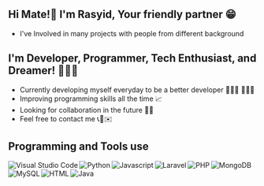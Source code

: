 ## Hi Mate!👋 I'm Rasyid, Your friendly partner 😁
- I've Involved in many projects with people from different background

## I'm Developer, Programmer, Tech Enthusiast, and Dreamer! 🧑🏻‍💻
- Currently developing myself everyday to be a better developer 🚴🏾‍♀️ 🏋🏽‍♂️ 
- Improving programming skills all the time 📈 
- Looking for collaboration in the future 👐🏻
- Feel free to contact me 📞📲✉️

## Programming and Tools use
<img align="left" alt="Visual Studio Code" src="https://img.icons8.com/fluency/48/000000/visual-studio-code-2019.png">
<img align="left" alt="Python" src="https://img.icons8.com/color/50/000000/python.png">
<img align="left" alt="Javascript" src="https://img.icons8.com/color/50/000000/javascript.png">
<img align="left" alt="Laravel" src="https://img.icons8.com/fluency/48/000000/laravel.png"/>
<img align="left" alt="PHP" src="https://img.icons8.com/ios/50/000000/php.png"/>
<img align="left" alt="MongoDB" src="https://img.icons8.com/color/48/000000/mongodb.png"/>
<img align="left" alt="MySQL" src="https://img.icons8.com/ios-filled/50/000000/mysql-logo.png"/>
<img align="left" alt="HTML" src="https://img.icons8.com/color/48/000000/html-5--v1.png"/>
<img align="left" alt="Java" src="https://img.icons8.com/color/48/000000/java-coffee-cup-logo--v1.png"/>
